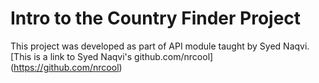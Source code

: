 # Intro to the Country Finder Project

This project was developed as part of API module taught by Syed Naqvi. [This is a link to Syed Naqvi's github.com/nrcool] (https://github.com/nrcool)

